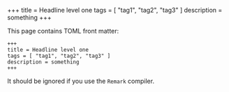 +++
title = Headline level one
tags = [ "tag1", "tag2", "tag3" ]
description = something
+++

This page contains TOML front matter:

```
+++
title = Headline level one
tags = [ "tag1", "tag2", "tag3" ]
description = something
+++
```

It should be ignored if you use the `Remark` compiler.
